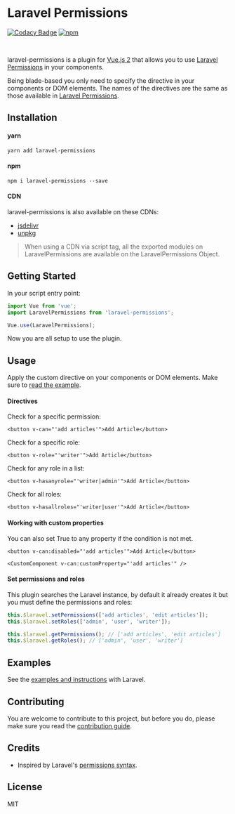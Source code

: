 
# Laravel Permissions

[![Codacy Badge](https://api.codacy.com/project/badge/Grade/76f6b99f5836453aa24720f03078f536)](https://www.codacy.com/app/williamcruzme/laravel-permissions?utm_source=github.com&amp;utm_medium=referral&amp;utm_content=williamcruzme/laravel-permissions&amp;utm_campaign=Badge_Grade)
[![npm](https://img.shields.io/npm/v/laravel-permissions.svg)](https://www.npmjs.com/package/laravel-permissions)

<br>

laravel-permissions is a plugin for [Vue.js 2](https://vuejs.org/) that allows you to use [Laravel Permissions](https://github.com/spatie/laravel-permission) in your components.

Being blade-based you only need to specify the directive in your components or DOM elements. The names of the directives are the same as those available in [Laravel Permissions](https://github.com/spatie/laravel-permission#using-blade-directives).

## Installation

#### yarn

```
yarn add laravel-permissions
```

#### npm

```
npm i laravel-permissions --save
```

#### CDN

laravel-permissions is also available on these CDNs:

- [jsdelivr](https://cdn.jsdelivr.net/npm/laravel-permissions@latest/dist/laravel-permissions.min.js)
- [unpkg](https://unpkg.com/laravel-permissions)

> When using a CDN via script tag, all the exported modules on LaravelPermissions are available on the LaravelPermissions Object.

## Getting Started

In your script entry point:
```javascript
import Vue from 'vue';
import LaravelPermissions from 'laravel-permissions';

Vue.use(LaravelPermissions);
```

Now you are all setup to use the plugin.

## Usage

Apply the custom directive on your components or DOM elements. Make sure to [read the example](examples).

#### Directives

Check for a specific permission:

```vue
<button v-can="'add articles'">Add Article</button>
```

Check for a specific role:

```vue
<button v-role="'writer'">Add Article</button>
```

Check for any role in a list:

```vue
<button v-hasanyrole="'writer|admin'">Add Article</button>
```

Check for all roles:

```vue
<button v-hasallroles="'writer|user'">Add Article</button>
```
#### Working with custom properties

 You can also set True to any property if the condition is not met.

```vue
<button v-can:disabled="'add articles'">Add Article</button>

<CustomComponent v-can:customProperty="'add articles'" />
```

#### Set permissions and roles

This plugin searches the Laravel instance, by default it already creates it but you must define the permissions and roles:

```js
this.$laravel.setPermissions(['add articles', 'edit articles']);
this.$laravel.setRoles(['admin', 'user', 'writer']);

this.$laravel.getPermissions(); // ['add articles', 'edit articles']
this.$laravel.getRoles(); // ['admin', 'user', 'writer']
```

## Examples

See the [examples and instructions](examples) with Laravel.

## Contributing

You are welcome to contribute to this project, but before you do, please make sure you read the [contribution guide](CONTRIBUTING.md).

## Credits

- Inspired by Laravel's [permissions syntax](https://github.com/spatie/laravel-permission#using-blade-directives).

## License

MIT
